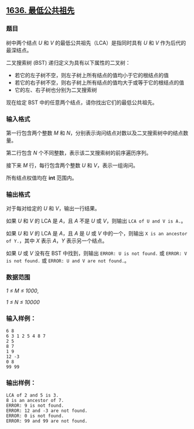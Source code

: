 ## [1636. 最低公共祖先](https://www.acwing.com/problem/content/1638/)

### 题目

树中两个结点 *U* 和 *V* 的最低公共祖先（LCA）是指同时具有 *U* 和 *V* 作为后代的最深结点。

二叉搜索树 (BST) 递归定义为具有以下属性的二叉树：

- 若它的左子树不空，则左子树上所有结点的值均小于它的根结点的值
- 若它的右子树不空，则右子树上所有结点的值均大于或等于它的根结点的值
- 它的左、右子树也分别为二叉搜索树

现在给定 BST 中的任意两个结点，请你找出它们的最低公共祖先。

### 输入格式

第一行包含两个整数 *M* 和 *N*，分别表示询问结点对数以及二叉搜索树中的结点数量。

第二行包含 *N* 个不同整数，表示该二叉搜索树的前序遍历序列。

接下来 *M* 行，每行包含两个整数 *U* 和 *V*，表示一组询问。

所有结点权值均在 **int** 范围内。

### 输出格式

对于每对给定的 *U* 和 *V*，输出一行结果。

如果 *U* 和 *V* 的 LCA 是 *A*，且 *A* 不是 *U* 或 *V*，则输出 `LCA of U and V is A.`。

如果 *U* 和 *V* 的 LCA 是 *A*，且 *A* 是 *U* 或 *V* 中的一个，则输出 `X is an ancestor of Y.`，其中 *X* 表示 *A*，*Y* 表示另一个结点。

如果 *U* 或 *V* 没有在 BST 中找到，则输出 `ERROR: U is not found.` 或 `ERROR: V is not found.` 或 `ERROR: U and V are not found.`。

### 数据范围

*1 ≤ M ≤ 1000*,

*1 ≤ N ≤ 10000*

### 输入样例：

```
6 8
6 3 1 2 5 4 8 7
2 5
8 7
1 9
12 -3
0 8
99 99
```

### 输出样例：

```
LCA of 2 and 5 is 3.
8 is an ancestor of 7.
ERROR: 9 is not found.
ERROR: 12 and -3 are not found.
ERROR: 0 is not found.
ERROR: 99 and 99 are not found.
```
